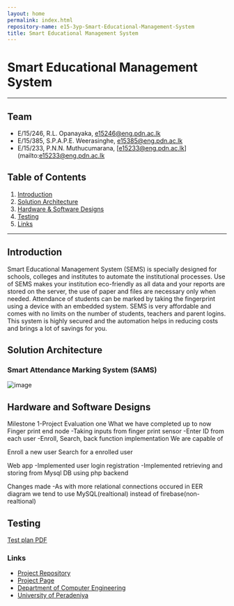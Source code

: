 ```yaml
---
layout: home
permalink: index.html
repository-name: e15-3yp-Smart-Educational-Management-System
title: Smart Educational Management System
---
```


# Smart Educational Management System

---

## Team
-  E/15/246, R.L. Opanayaka, [e15246@eng.pdn.ac.lk](mailto:e15246@eng.pdn.ac.lk)
-  E/15/385, S.P.A.P.E. Weerasinghe, [e15385@eng.pdn.ac.lk](mailto:e15385@eng.pdn.ac.lk)
-  E/15/233, P.N.N. Muthucumarana, [e15233@eng.pdn.ac.lk](mailto:e15233@eng.pdn.ac.lk

## Table of Contents
1. [Introduction](#introduction)
2. [Solution Architecture](#solution-architecture )
3. [Hardware & Software Designs](#hardware-and-software-designs)
4. [Testing](#testing)
5. [Links](#links)

---

## Introduction

Smart Educational Management System (SEMS) is specially designed for schools, colleges and institutes to automate the institutional processes. Use of SEMS makes your institution eco-friendly as all data and your reports are stored on the server, the use of paper and files are necessary only when needed. Attendance of students can be marked by taking the fingerprint using a device with an embedded system. SEMS is very affordable and comes with no limits on the number of students, teachers and parent logins. This system is highly secured and the automation helps in reducing costs and brings a lot of savings for you.


## Solution Architecture
### Smart Attendance Marking System (SAMS)

![image](https://user-images.githubusercontent.com/73756777/119204885-4df95e80-bab4-11eb-83c0-76c2cac5e595.png)

## Hardware and Software Designs

Milestone 1-Project Evaluation one 
What we have completed up to now
Finger print end node
-Taking inputs from finger print sensor
-Enter ID from each user
-Enroll, Search, back function implementation
We are capable of

Enroll a new user
Search for a enrolled user
 

Web app 
-Implemented user login registration
-Implemented retrieving and storing from Mysql DB using php backend
 

Changes made
-As with more relational connections occured in EER diagram we tend to use MySQL(realtional) instead of firebase(non-realtional)

## Testing

[Test plan PDF](https://github.com/cepdnaclk/e15-3yp-Smart-Educational-Management-System/blob/main/docs/Smart%20Attendance%20Marking%20System_test_plan.pdf)


### Links  
- <a href = "https://github.com/cepdnaclk/e15-3yp-Smart-Educational-Management-System" target = "_blank"> Project Repository </a>
- <a href = "https://cepdnaclk.github.io/e15-3yp-Smart-Educational-Management-System/" target = "_blank">Project Page</a>
- <a href = "http://www.ce.pdn.ac.lk/" target = "_blank">Department of Computer Engineering</a>
- <a href = "https://eng.pdn.ac.lk/" target = "_blank">University of Peradeniya</a>


[//]: # (Please refer this to learn more about Markdown syntax)
[//]: # (https://github.com/adam-p/markdown-here/wiki/Markdown-Cheatsheet)
